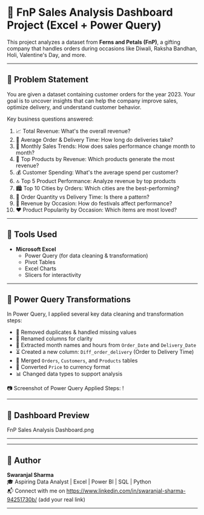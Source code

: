 # 🌸 FnP Sales Analysis Dashboard Project (Excel + Power Query)

This project analyzes a dataset from **Ferns and Petals (FnP)**, a gifting company that handles orders during occasions like Diwali, Raksha Bandhan, Holi, Valentine's Day, and more.

---

## 🧠 Problem Statement

You are given a dataset containing customer orders for the year 2023. Your goal is to uncover insights that can help the company improve sales, optimize delivery, and understand customer behavior.

Key business questions answered:
1. 📈 Total Revenue: What's the overall revenue?
2. 🚚 Average Order & Delivery Time: How long do deliveries take?
3. 📅 Monthly Sales Trends: How does sales performance change month to month?
4. 🥇 Top Products by Revenue: Which products generate the most revenue?
5. 💰 Customer Spending: What's the average spend per customer?
6. 🔝 Top 5 Product Performance: Analyze revenue by top products
7. 🏙️ Top 10 Cities by Orders: Which cities are the best-performing?
8. 🔄 Order Quantity vs Delivery Time: Is there a pattern?
9. 🎉 Revenue by Occasion: How do festivals affect performance?
10. ❤️ Product Popularity by Occasion: Which items are most loved?

---

## 🔧 Tools Used

- **Microsoft Excel**
  - Power Query (for data cleaning & transformation)
  - Pivot Tables
  - Excel Charts
  - Slicers for interactivity

---

## 🔄 Power Query Transformations

In Power Query, I applied several key data cleaning and transformation steps:

- 🧼 Removed duplicates & handled missing values
- 🧾 Renamed columns for clarity
- 📅 Extracted month names and hours from `Order_Date` and `Delivery_Date`
- ⏳ Created a new column: `Diff_order_delivery` (Order to Delivery Time)
- 🔗 Merged `Orders`, `Customers`, and `Products` tables
- 💱 Converted `Price` to currency format
- 📊 Changed data types to support analysis

📷 Screenshot of Power Query Applied Steps:
!


---

## 📸 Dashboard Preview
FnP Sales Analysis Dashboard.png


---


---

## 👤 Author

**Swaranjal Sharma**  
🎓 Aspiring Data Analyst | Excel | Power BI | SQL | Python  
📬 Connect with me on https://www.linkedin.com/in/swaranjal-sharma-94251730b/ (add your real link)

---



